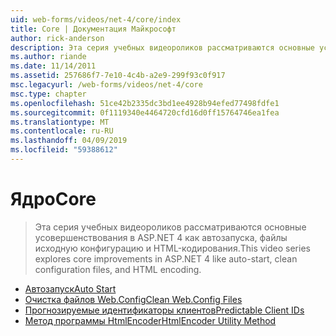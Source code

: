 ```yaml
---
uid: web-forms/videos/net-4/core/index
title: Core | Документация Майкрософт
author: rick-anderson
description: Эта серия учебных видеороликов рассматриваются основные усовершенствования в ASP.NET 4 как автозапуска, файлы исходную конфигурацию и HTML-кодирования.
ms.author: riande
ms.date: 11/14/2011
ms.assetid: 257686f7-7e10-4c4b-a2e9-299f93c0f917
msc.legacyurl: /web-forms/videos/net-4/core
msc.type: chapter
ms.openlocfilehash: 51ce42b2335dc3bd1ee4928b94efed77498fdfe1
ms.sourcegitcommit: 0f1119340e4464720cfd16d0ff15764746ea1fea
ms.translationtype: MT
ms.contentlocale: ru-RU
ms.lasthandoff: 04/09/2019
ms.locfileid: "59388612"
---
```

# <a name="core"></a><span data-ttu-id="ad8cf-103">Ядро</span><span class="sxs-lookup"><span data-stu-id="ad8cf-103">Core</span></span>

> <span data-ttu-id="ad8cf-104">Эта серия учебных видеороликов рассматриваются основные усовершенствования в ASP.NET 4 как автозапуска, файлы исходную конфигурацию и HTML-кодирования.</span><span class="sxs-lookup"><span data-stu-id="ad8cf-104">This video series explores core improvements in ASP.NET 4 like auto-start, clean configuration files, and HTML encoding.</span></span>


- [<span data-ttu-id="ad8cf-105">Автозапуск</span><span class="sxs-lookup"><span data-stu-id="ad8cf-105">Auto Start</span></span>](aspnet-4-quick-hit-auto-start.md)
- [<span data-ttu-id="ad8cf-106">Очистка файлов Web.Config</span><span class="sxs-lookup"><span data-stu-id="ad8cf-106">Clean Web.Config Files</span></span>](aspnet-4-quick-hit-clean-webconfig-files.md)
- [<span data-ttu-id="ad8cf-107">Прогнозируемые идентификаторы клиентов</span><span class="sxs-lookup"><span data-stu-id="ad8cf-107">Predictable Client IDs</span></span>](aspnet-4-quick-hit-predictable-client-ids.md)
- [<span data-ttu-id="ad8cf-108">Метод программы HtmlEncoder</span><span class="sxs-lookup"><span data-stu-id="ad8cf-108">HtmlEncoder Utility Method</span></span>](aspnet-4-quick-hit-the-htmlencoder-utility-method.md)
